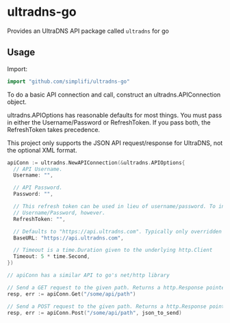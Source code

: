 # ultradns-go

Provides an UltraDNS API package called `ultradns` for go

## Usage

Import:
```go
import "github.com/simplifi/ultradns-go"
```

To do a basic API connection and call, construct an ultradns.APIConnection object.

ultradns.APIOptions has reasonable defaults for most things.
You must pass in either the Username/Password or RefreshToken. If you pass both, the RefreshToken takes precedence.

This project only supports the JSON API request/response for UltraDNS, not the optional XML format.

```go
apiConn := ultradns.NewAPIConnection(&ultradns.APIOptions{
  // API Username.
  Username: "",

  // API Password. 
  Password: "",

  // This refresh token can be used in lieu of username/password. To initially get a RefreshToken requires a
  // Username/Password, however.
  RefreshToken: "",

  // Defaults to "https://api.ultradns.com". Typically only overridden to allow testing or to use a sandbox endpoint.
  BaseURL: "https://api.ultradns.com",

  // Timeout is a time.Duration given to the underlying http.Client
  Timeout: 5 * time.Second,
})

// apiConn has a similar API to go's net/http library

// Send a GET request to the given path. Returns a http.Response pointer and error.
resp, err := apiConn.Get("/some/api/path")

// Send a POST request to the given path. Returns a http.Response pointer and error.
resp, err := apiConn.Post("/some/api/path", json_to_send)
```